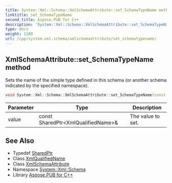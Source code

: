 ```yaml
---
title: System::Xml::Schema::XmlSchemaAttribute::set_SchemaTypeName method
linktitle: set_SchemaTypeName
second_title: Aspose.PUB for C++
description: 'System::Xml::Schema::XmlSchemaAttribute::set_SchemaTypeName method. Sets the name of the simple type defined in this schema (or another schema indicated by the specified namespace) in C++.'
type: docs
weight: 1200
url: /cpp/system.xml.schema/xmlschemaattribute/set_schematypename/
---
```

## XmlSchemaAttribute::set_SchemaTypeName method


Sets the name of the simple type defined in this schema (or another schema indicated by the specified namespace).

```cpp
void System::Xml::Schema::XmlSchemaAttribute::set_SchemaTypeName(const SharedPtr<XmlQualifiedName> &value)
```


| Parameter | Type | Description |
| --- | --- | --- |
| value | const SharedPtr\<XmlQualifiedName\>\& | The value to set. |

## See Also

* Typedef [SharedPtr](../../../system/sharedptr/)
* Class [XmlQualifiedName](../../../system.xml/xmlqualifiedname/)
* Class [XmlSchemaAttribute](../)
* Namespace [System::Xml::Schema](../../)
* Library [Aspose.PUB for C++](../../../)
